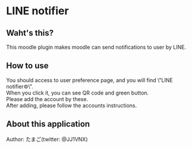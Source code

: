 <h1>LINE notifier</h1>
    <h2>Waht's this?</h2>
        This moodle plugin makes moodle can send notifications to user by LINE.<br>
    <h2>How to use</h2>
        You should access to user preference page, and you will find \"LINE notifier⚙\".<br>
        When you click it, you can see QR code and green button.<br>
        Please add the account by these.<br>
        After adding, please follow the accounts instructions.<br>
    <h2>About this application</h2>
    Author: たまご(twitter: @JJ1VNX)<br>
